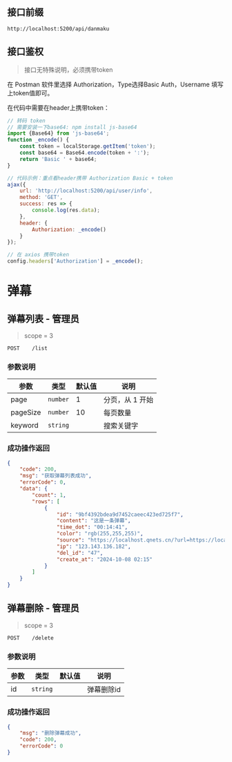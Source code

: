 ## 接口前缀

```shell
http://localhost:5200/api/danmaku
```

## 接口鉴权

> 接口无特殊说明，必须携带token

在 Postman 软件里选择 Authorization，Type选择Basic Auth，Username 填写上token值即可。

在代码中需要在header上携带token：

```js
// 转码 token
// 需要安装一下base64: npm install js-base64
import {Base64} from 'js-base64';
function _encode() {
    const token = localStorage.getItem('token');
    const base64 = Base64.encode(token + ':');
    return 'Basic ' + base64;
}

// 代码示例：重点看header携带 Authorization Basic + token
ajax({
    url: 'http://localhost:5200/api/user/info',
    method: 'GET',
    success: res => {
        console.log(res.data);
    },
    header: {
        Authorization: _encode()
    }
});

// 在 axios 携带token
config.headers['Authorization'] = _encode();
```

# 弹幕

## 弹幕列表 - 管理员

> scope = 3

```
POST    /list
```

### 参数说明

| 参数     | 类型     | 默认值 | 说明            |
| -------- | -------- | ------ | --------------- |
| page     | `number` | 1      | 分页，从 1 开始 |
| pageSize | `number` | 10     | 每页数量        |
| keyword  | `string` |        | 搜索关键字      |

### 成功操作返回

```json
{
    "code": 200,
    "msg": "获取弹幕列表成功",
    "errorCode": 0,
    "data": {
        "count": 1,
        "rows": [
            {
                "id": "9bf4392bdea9d7452caeec423ed725f7",
                "content": "这是一条弹幕",
                "time_dot": "00:14:41",
                "color": "rgb(255,255,255)",
                "source": "https://localhost.qnets.cn/?url=https://localhost.qnets.cn/index.m3u8",
                "ip": "123.143.136.182",
                "del_id": "47",
                "create_at": "2024-10-08 02:15"
            }
        ]
    }
}
```

## 弹幕删除 - 管理员

> scope = 3

```
POST    /delete
```

### 参数说明

| 参数 | 类型     | 默认值 | 说明       |
| ---- | -------- | ------ | ---------- |
| id   | `string` |        | 弹幕删除id |

### 成功操作返回

```json
{
    "msg": "删除弹幕成功",
    "code": 200,
    "errorCode": 0
}
```
